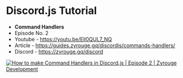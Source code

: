 # Discord.js Tutorial

- **Command Handlers**
- Episode No. 2
- Youtube - https://youtu.be/Ell0QUL7_NQ
- Article - https://guides.zyrouge.gq/discordjs/commands-handlers/
- Discord - https://zyrouge.gq/discord

[![How to make Command Handlers in Discord.js | Episode 2 | Zyrouge Development](https://img.youtube.com/vi/Ell0QUL7_NQ/0.jpg)](https://www.youtube.com/watch?v=Ell0QUL7_NQ "How to make Command Handlers in Discord.js | Episode 2 | Zyrouge Development")

